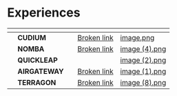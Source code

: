 # Experiences

<table data-view="cards"><thead><tr><th></th><th></th><th></th><th data-hidden data-card-target data-type="content-ref"></th><th data-hidden data-card-cover data-type="files"></th></tr></thead><tbody><tr><td></td><td><strong>CUDIUM</strong></td><td></td><td><a href="broken-reference">Broken link</a></td><td><a href="../.gitbook/assets/image.png">image.png</a></td></tr><tr><td></td><td><strong>NOMBA</strong></td><td></td><td><a href="broken-reference">Broken link</a></td><td><a href="../.gitbook/assets/image (4).png">image (4).png</a></td></tr><tr><td></td><td><strong>QUICKLEAP</strong></td><td></td><td></td><td><a href="../.gitbook/assets/image (2).png">image (2).png</a></td></tr><tr><td></td><td><strong>AIRGATEWAY</strong></td><td></td><td><a href="broken-reference">Broken link</a></td><td><a href="../.gitbook/assets/image (1).png">image (1).png</a></td></tr><tr><td></td><td><strong>TERRAGON</strong></td><td></td><td><a href="broken-reference">Broken link</a></td><td><a href="../.gitbook/assets/image (8).png">image (8).png</a></td></tr></tbody></table>
